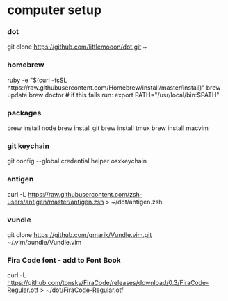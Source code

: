 # computer setup

### dot
git clone https://github.com/littlemooon/dot.git ~

### homebrew
ruby -e "$(curl -fsSL https://raw.githubusercontent.com/Homebrew/install/master/install)"
brew update
brew doctor # if this fails run: export PATH="/usr/local/bin:$PATH"

### packages
brew install node
brew install git
brew install tmux
brew install macvim

### git keychain
git config --global credential.helper osxkeychain

### antigen
curl -L https://raw.githubusercontent.com/zsh-users/antigen/master/antigen.zsh > ~/dot/antigen.zsh

### vundle
git clone https://github.com/gmarik/Vundle.vim.git ~/.vim/bundle/Vundle.vim

### Fira Code font - add to Font Book
curl -L https://github.com/tonsky/FiraCode/releases/download/0.3/FiraCode-Regular.otf > ~/dot/FiraCode-Regular.otf
